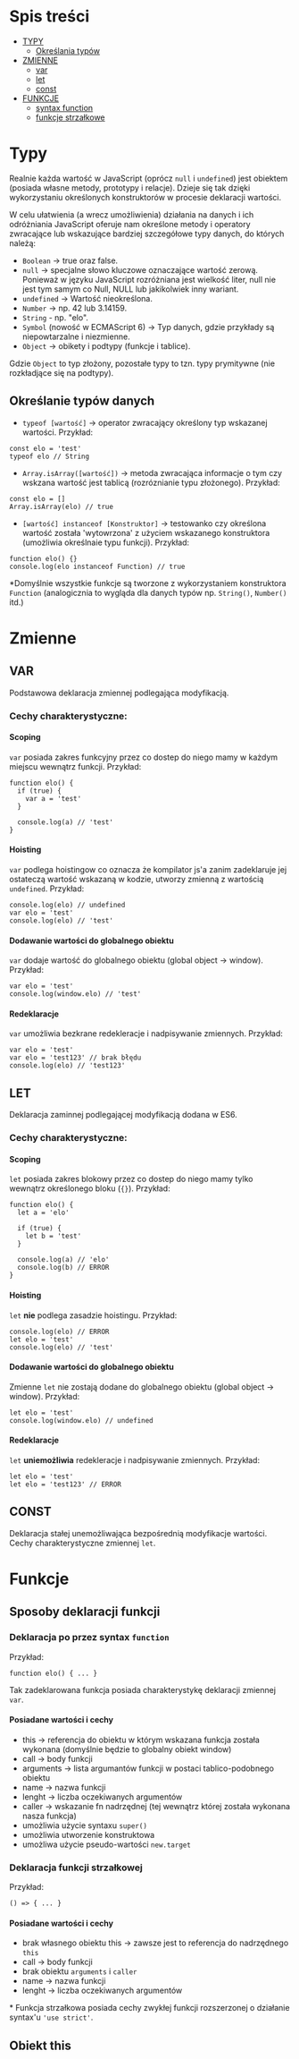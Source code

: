 # Spis treści

- [TYPY](#typy)
  - [Określania typów](#określanie-typów-danych)
- [ZMIENNE](#zmienne)
  - [var](#var)
  - [let](#let)
  - [const](#const)
- [FUNKCJE](#funkcje)
  - [syntax function](#deklaracja-po-przez-syntax-function)
  - [funkcje strzałkowe](#deklaracja-funkcji-strzałkowej)

# Typy

Realnie każda wartość w JavaScript (oprócz `null` i `undefined`) jest obiektem (posiada własne metody, prototypy i relacje). Dzieje się tak dzięki wykorzystaniu określonych konstruktorów w procesie deklaracji wartości. 

W celu ułatwienia (a wrecz umożliwienia) działania na danych i ich odróżniania JavaScript oferuje nam określone metody i operatory zwracające lub wskazujące bardziej szczegółowe typy danych, do których należą:

- `Boolean` -> true oraz false.
- `null` -> specjalne słowo kluczowe oznaczające wartość zerową. Ponieważ w języku JavaScript rozróżniana jest wielkość liter, null nie jest tym samym co Null, NULL lub jakikolwiek inny wariant.
- `undefined` -> Wartość nieokreślona.
- `Number` -> np. 42 lub 3.14159.
- `String` - np. "elo".
- `Symbol` (nowość w ECMAScript 6) -> Typ danych, gdzie przykłady są niepowtarzalne i niezmienne.
- `Object` -> obikety i podtypy (funkcje i tablice).

Gdzie `Object` to typ złożony, pozostałe typy to tzn. typy prymitywne (nie rozkładjące się na podtypy).

## Określanie typów danych

- `typeof [wartość]` -> operator zwracający określony typ wskazanej wartości. Przykład:
```
const elo = 'test'
typeof elo // String
```

- `Array.isArray([wartość])` -> metoda zwracająca informacje o tym czy wskzana wartość jest tablicą (rozróznianie typu złożonego). Przykład:
```
const elo = []
Array.isArray(elo) // true
```

- `[wartość] instanceof [Konstruktor]` -> testowanko czy określona wartość została 'wytowrzona' z użyciem wskazanego konstruktora (umożliwia określnaie typu funkcji). Przykład:
```
function elo() {}
console.log(elo instanceof Function) // true
```
\*Domyślnie wszystkie funkcje są tworzone z wykorzystaniem konstruktora ``Function`` (analogicznia to wygląda dla danych typów np. ``String()``, ``Number()`` itd.)

# Zmienne

## VAR
Podstawowa deklaracja zmiennej podlegająca modyfikacją.

### Cechy charakterystyczne:

#### Scoping
`var` posiada zakres funkcyjny przez co dostep do niego mamy w każdym miejscu wewnątrz funkcji. Przykład:

```
function elo() {
  if (true) {
    var a = 'test'
  }
  
  console.log(a) // 'test'
}
```

#### Hoisting
`var` podlega hoistingow co oznacza że kompilator js'a zanim zadeklaruje jej ostateczą wartość wskazaną w kodzie, utworzy zmienną z wartością `undefined`. Przykład:

```
console.log(elo) // undefined
var elo = 'test'
console.log(elo) // 'test'
```

#### Dodawanie wartości do globalnego obiektu
`var` dodaje wartość do globalnego obiektu (global object -> window). Przykład:

```
var elo = 'test'
console.log(window.elo) // 'test'
```

#### Redeklaracje
`var` umożliwia bezkrane redekleracje i nadpisywanie zmiennych. Przykład:

```
var elo = 'test'
var elo = 'test123' // brak błędu
console.log(elo) // 'test123'
```

## LET
Deklaracja zaminnej podlegającej modyfikacją dodana w ES6.

### Cechy charakterystyczne:

#### Scoping
`let` posiada zakres blokowy przez co dostep do niego mamy tylko wewnątrz określonego bloku (`{}`). Przykład:

```
function elo() {
  let a = 'elo'

  if (true) {
    let b = 'test'
  }
  
  console.log(a) // 'elo'
  console.log(b) // ERROR
}
```

#### Hoisting
`let` **nie** podlega zasadzie hoistingu. Przykład:

```
console.log(elo) // ERROR
let elo = 'test'
console.log(elo) // 'test'
```

#### Dodawanie wartości do globalnego obiektu
Zmienne `let` nie zostają dodane do globalnego obiektu (global object -> window). Przykład:

```
let elo = 'test'
console.log(window.elo) // undefined
```

#### Redeklaracje
`let` **uniemożliwia** redekleracje i nadpisywanie zmiennych. Przykład:

```
let elo = 'test'
let elo = 'test123' // ERROR
```

## CONST
Deklaracja stałej unemożliwająca bezpośrednią modyfikacje wartości. Cechy charakterystyczne zmiennej `let`.

# Funkcje

## Sposoby deklaracji funkcji

### Deklaracja po przez syntax `function`
Przykład:

```
function elo() { ... }
```

Tak zadeklarowana funkcja posiada charakterystykę deklaracji zmiennej ``var``.

#### Posiadane wartości i cechy
- this -> referencja do obiektu w którym wskazana funkcja została wykonana (domyślnie będzie to globalny obiekt window)
- call -> body funkcji
- arguments -> lista argumantów funkcji w postaci tablico-podobnego obiektu
- name -> nazwa funkcji
- lenght -> liczba oczekiwanych argumentów
- caller -> wskazanie fn nadrzędnej (tej wewnątrz której została wykonana nasza funkcja)
- umożliwia użycie syntaxu `super()`
- umożliwia utworzenie konstruktowa
- umożliwa użycie pseudo-wartości `new.target`

### Deklaracja funkcji strzałkowej
Przykład:

```
() => { ... }
```

#### Posiadane wartości i cechy
- brak własnego obiektu this -> zawsze jest to referencja do nadrzędnego `this`
- call -> body funkcji
- brak obiektu `arguments` i `caller`
- name -> nazwa funkcji
- lenght -> liczba oczekiwanych argumentów

\* Funkcja strzałkowa posiada cechy zwykłej funkcji rozszerzonej o działanie syntax'u `'use strict'`.

## Obiekt this
